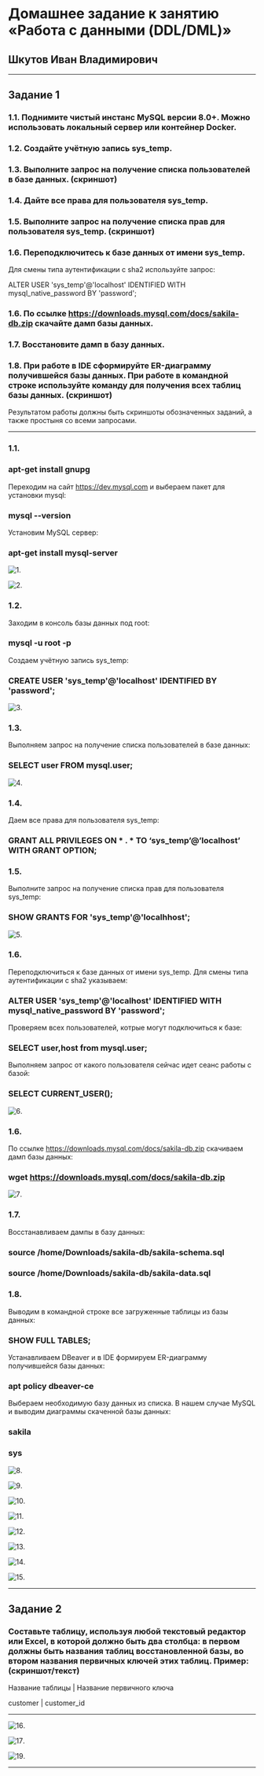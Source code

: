 # Домашнее задание к занятию «Работа с данными (DDL/DML)»

## Шкутов Иван Владимирович

---

## Задание 1

### 1.1. Поднимите чистый инстанс MySQL версии 8.0+. Можно использовать локальный сервер или контейнер Docker.

### 1.2. Создайте учётную запись sys_temp.

### 1.3. Выполните запрос на получение списка пользователей в базе данных. (скриншот)

### 1.4. Дайте все права для пользователя sys_temp.

### 1.5. Выполните запрос на получение списка прав для пользователя sys_temp. (скриншот)

### 1.6. Переподключитесь к базе данных от имени sys_temp.

Для смены типа аутентификации с sha2 используйте запрос:

ALTER USER 'sys_temp'@'localhost' IDENTIFIED WITH mysql_native_password BY 'password';

### 1.6. По ссылке https://downloads.mysql.com/docs/sakila-db.zip скачайте дамп базы данных.

### 1.7. Восстановите дамп в базу данных.

### 1.8. При работе в IDE сформируйте ER-диаграмму получившейся базы данных. При работе в командной строке используйте команду для получения всех таблиц базы данных. (скриншот)

Результатом работы должны быть скриншоты обозначенных заданий, а также простыня со всеми запросами.

---

### 1.1.

### apt-get install gnupg

Переходим на сайт https://dev.mysql.com и выбераем пакет для установки mysql:

### mysql --version

Установим MySQL сервер:

### apt-get install mysql-server 


![1](https://github.com/Ivan-Shkutov/sdb-homeworks-12-02/blob/main/img/1.jpg).

![2](https://github.com/Ivan-Shkutov/sdb-homeworks-12-02/blob/main/img/2.jpg).


### 1.2.

Заходим в консоль базы данных под root:

### mysql -u root -p

Создаем учётную запись sys_temp:

### CREATE USER 'sys_temp'@'localhost' IDENTIFIED BY 'password'; 

![3](https://github.com/Ivan-Shkutov/sdb-homeworks-12-02/blob/main/img/3.jpg).


### 1.3.

Выполняем запрос на получение списка пользователей в базе данных:

### SELECT user FROM mysql.user;

![4](https://github.com/Ivan-Shkutov/sdb-homeworks-12-02/blob/main/img/4.jpg).


### 1.4.

Даем все права для пользователя sys_temp:

### GRANT ALL PRIVILEGES ON * . * TO ‘sys_temp’@’localhost’ WITH GRANT OPTION;



### 1.5.

Выполните запрос на получение списка прав для пользователя sys_temp:

### SHOW GRANTS FOR 'sys_temp'@'localhhost';

![5](https://github.com/Ivan-Shkutov/sdb-homeworks-12-02/blob/main/img/5.jpg).


### 1.6.

Переподключиться к базе данных от имени sys_temp. Для смены типа аутентификации с sha2 указываем:

### ALTER USER 'sys_temp'@'localhost' IDENTIFIED WITH mysql_native_password BY 'password';

Проверяем всех пользователей, котрые могут подключиться к базе:

### SELECT user,host from mysql.user;

Выполняем запрос от какого пользователя сейчас идет сеанс работы с базой:

### SELECT CURRENT_USER();

![6](https://github.com/Ivan-Shkutov/sdb-homeworks-12-02/blob/main/img/6.jpg).


### 1.6.

По ссылке https://downloads.mysql.com/docs/sakila-db.zip скачиваем дамп базы данных:

### wget https://downloads.mysql.com/docs/sakila-db.zip

![7](https://github.com/Ivan-Shkutov/sdb-homeworks-12-02/blob/main/img/7.jpg).


### 1.7.

Восстанавливаем дампы в базу данных:

### source /home/Downloads/sakila-db/sakila-schema.sql

### source /home/Downloads/sakila-db/sakila-data.sql


### 1.8.

Выводим в командной строке все загруженные таблицы из базы данных:

### SHOW FULL TABLES;

Устанавливаем DBeaver и в IDE формируем ER-диаграмму получившейся базы данных:

### apt policy dbeaver-ce

Выбераем необходимую базу данных из списка. В нашем случае MySQL и выводим диаграммы скаченной базы данных:

### sakila

### sys

![8](https://github.com/Ivan-Shkutov/sdb-homeworks-12-02/blob/main/img/8.jpg).

![9](https://github.com/Ivan-Shkutov/sdb-homeworks-12-02/blob/main/img/9.jpg).

![10](https://github.com/Ivan-Shkutov/sdb-homeworks-12-02/blob/main/img/10.jpg).

![11](https://github.com/Ivan-Shkutov/sdb-homeworks-12-02/blob/main/img/11.jpg).

![12](https://github.com/Ivan-Shkutov/sdb-homeworks-12-02/blob/main/img/12.jpg).

![13](https://github.com/Ivan-Shkutov/sdb-homeworks-12-02/blob/main/img/13.jpg).

![14](https://github.com/Ivan-Shkutov/sdb-homeworks-12-02/blob/main/img/14.jpg).

![15](https://github.com/Ivan-Shkutov/sdb-homeworks-12-02/blob/main/img/15.jpg).


---

## Задание 2

### Составьте таблицу, используя любой текстовый редактор или Excel, в которой должно быть два столбца: в первом должны быть названия таблиц восстановленной базы, во втором названия первичных ключей этих таблиц. Пример: (скриншот/текст)

Название таблицы | Название первичного ключа

customer         | customer_id

---

![16](https://github.com/Ivan-Shkutov/sdb-homeworks-12-02/blob/main/img/16.jpg).

![17](https://github.com/Ivan-Shkutov/sdb-homeworks-12-02/blob/main/img/17.jpg).

![19](https://github.com/Ivan-Shkutov/sdb-homeworks-12-02/blob/main/img/19.png).

---
